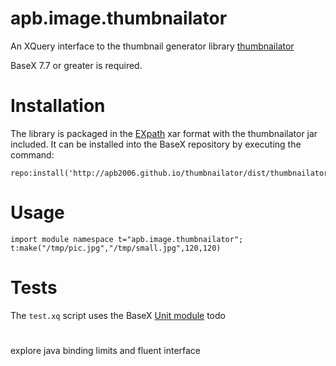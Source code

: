 # apb.image.thumbnailator
An XQuery interface to the thumbnail generator library
[thumbnailator](http://code.google.com/p/thumbnailator/)  

BaseX 7.7 or greater is required.


# Installation
The library is packaged in the [EXpath](http://expath.org/spec/pkg) xar format with 
the thumbnailator jar included. It can be installed into the BaseX repository by 
executing the command:
````
repo:install('http://apb2006.github.io/thumbnailator/dist/thumbnailator.zar')
````
# Usage
````
import module namespace t="apb.image.thumbnailator";
t:make("/tmp/pic.jpg","/tmp/small.jpg",120,120)
````
# Tests
The `test.xq` script uses the BaseX [Unit module](http://docs.basex.org/wiki/Unit_Module)
todo
# 
explore java binding limits and fluent interface 